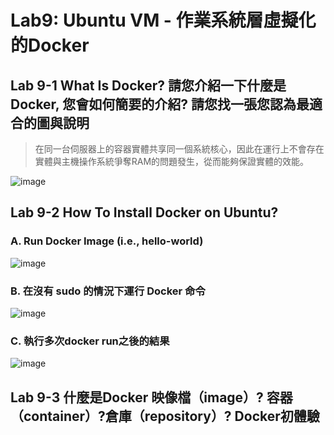# Lab9: Ubuntu VM -  作業系統層虛擬化的Docker

## Lab 9-1 What Is Docker? 請您介紹一下什麼是Docker, 您會如何簡要的介紹? 請您找一張您認為最適合的圖與說明

> 在同一台伺服器上的容器實體共享同一個系統核心，因此在運行上不會存在實體與主機操作系統爭奪RAM的問題發生，從而能夠保證實體的效能。

![image](https://user-images.githubusercontent.com/89304181/178129234-02b77097-283d-46fa-9595-026d8926900e.png)


## Lab 9-2 How To Install Docker on Ubuntu?

### A. Run Docker Image (i.e., hello-world)

![image](https://user-images.githubusercontent.com/89304181/178129300-ee1fe766-5d6b-492c-bddf-d558f9f60344.png)

### B. 在沒有 sudo 的情況下運行 Docker 命令

![image](https://user-images.githubusercontent.com/89304181/178129420-d09042b3-2b82-4773-b528-a0600663e320.png)


### C. 執行多次docker run之後的結果
 
![image](https://user-images.githubusercontent.com/89304181/178129425-4200ccdd-1b63-4e9a-b23c-6f67a0512b07.png)

## Lab 9-3 什麼是Docker 映像檔（image）? 容器（container）?倉庫（repository）? Docker初體驗



##


##



##
